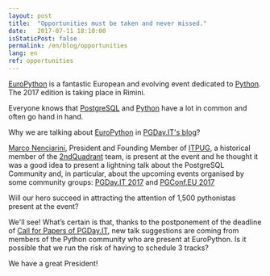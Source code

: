 ```yaml
---
layout: post
title:  "Opportunities must be taken and never missed."
date:   2017-07-11 18:10:00
isStaticPost: false
permalink: /en/blog/opportunities
lang: en
ref: opportunities
---
```


[EuroPython](https://ep2017.europython.eu/en/) is a fantastic European and evolving event dedicated to [Python](https://www.python.org/).
The 2017 edition is taking place in Rimini.

Everyone knows that [PostgreSQL](https://www.postgresql.org/) and [Python](https://www.python.org/) have a lot in common and often go hand in hand.

Why we are talking about [EuroPython](https://ep2017.europython.eu/en/) in [PGDay.IT's blog](http://2017.pgday.it/en/blog/)?

[Marco Nenciarini](https://www.linkedin.com/in/mnencia/), President and Founding Member of [ITPUG](http://www.itpug.org/index.it.html), a historical member of the [2ndQuadrant](https://www.2ndquadrant.com) team, is present at the event and he thought it was a good idea to present a lightning talk about the PostgreSQL Community and, in particular, about the upcoming events organised by some community groups: [PGDay.IT 2017](http://2017.pgday.it/en7) and [PGConf.EU 2017](https://2017.pgconf.eu/)

Will our hero succeed in attracting the attention of 1,500 pythonistas present at the event?

We'll see! What’s certain is that, thanks to the postponement of the deadline of [Call for Papers of PGDay.IT](http://2017.pgday.it/it/blog/cfp_postponed), new talk suggestions are coming from members of the Python community who are present at EuroPython. Is it possible that we run the risk of having to schedule 3 tracks?

We have a great President!
